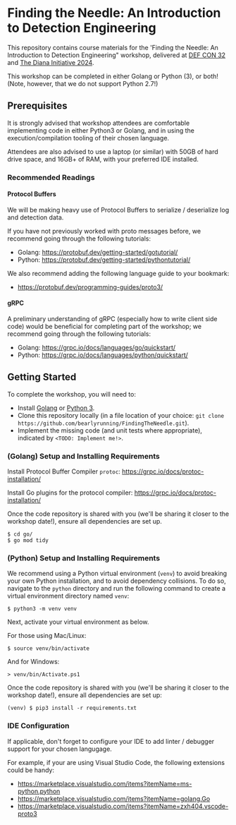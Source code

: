 # Finding the Needle: An Introduction to Detection Engineering

This repository contains course materials for the 'Finding the Needle: An Introduction to Detection Engineering" workshop, delivered at [DEF CON 32](https://defcon.org/html/defcon-32/dc-32-workshops.html#54217) and [The Diana Initiative 2024](https://www.dianainitiative.org/workshops-2024/finding-the-needle/).

This workshop can be completed in either Golang or Python (3), or both! (Note, however, that we do not support Python 2.7!)

## Prerequisites

It is strongly advised that workshop attendees are comfortable implementing code in either Python3 or Golang, and in using the execution/compilation tooling of their chosen language.

Attendees are also advised to use a laptop (or similar) with 50GB of hard drive space, and 16GB+ of RAM, with your preferred IDE installed.

### Recommended Readings

#### Protocol Buffers

We will be making heavy use of Protocol Buffers to serialize / deserialize log and detection data. 

If you have not previously worked with proto messages before, we recommend going through the following tutorials:
* Golang: https://protobuf.dev/getting-started/gotutorial/
* Python: https://protobuf.dev/getting-started/pythontutorial/

We also recommend adding the following language guide to your bookmark:
* https://protobuf.dev/programming-guides/proto3/

#### gRPC

A preliminary understanding of gRPC (especially how to write client side code) would be beneficial for completing part of the workshop; we recommend going through the following tutorials:

* Golang: https://grpc.io/docs/languages/go/quickstart/
* Python: https://grpc.io/docs/languages/python/quickstart/

## Getting Started

To complete the workshop, you will need to:

* Install [Golang](https://go.dev/doc/install) or [Python 3](https://www.python.org/downloads/).
* Clone this repository locally (in a file location of your choice: `git clone https://github.com/bearlyrunning/FindingTheNeedle.git`).
* Implement the missing code (and unit tests where appropriate), indicated by `<TODO: Implement me!>`.

### (Golang) Setup and Installing Requirements

Install Protocol Buffer Compiler `protoc`: https://grpc.io/docs/protoc-installation/

Install Go plugins for the protocol compiler: https://grpc.io/docs/protoc-installation/

Once the code repository is shared with you (we'll be sharing it closer to the workshop date!), ensure all dependencies are set up.
```
$ cd go/
$ go mod tidy
```

### (Python) Setup and Installing Requirements

We recommend using a Python virtual environment (`venv`) to avoid breaking your own Python installation, and to avoid dependency collisions. To do so, navigate to the `python` directory and run the following command to create a virtual environment directory named `venv`:

```
$ python3 -m venv venv
```

Next, activate your virtual environment as below.

For those using Mac/Linux:

```
$ source venv/bin/activate
```

And for Windows:

```
> venv/bin/Activate.ps1
```

Once the code repository is shared with you (we'll be sharing it closer to the workshop date!), ensure all dependencies are set up:

```
(venv) $ pip3 install -r requirements.txt
```

### IDE Configuration

If applicable, don't forget to configure your IDE to add linter / debugger support for your chosen langugage. 

For example, if your are using Visual Studio Code, the following extensions could be handy:
* https://marketplace.visualstudio.com/items?itemName=ms-python.python
* https://marketplace.visualstudio.com/items?itemName=golang.Go
* https://marketplace.visualstudio.com/items?itemName=zxh404.vscode-proto3
